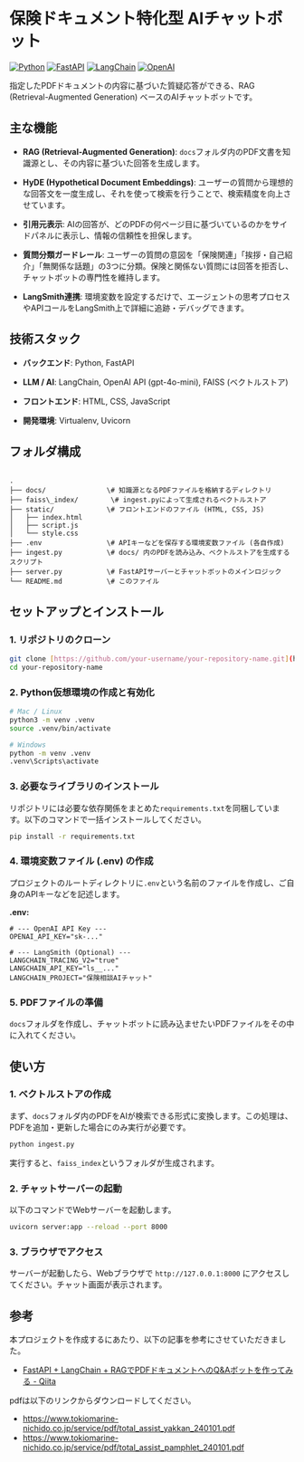 # 保険ドキュメント特化型 AIチャットボット

[![Python](https://img.shields.io/badge/Python-3.11+-blue.svg)](https://www.python.org/)
[![FastAPI](https://img.shields.io/badge/FastAPI-0.103-green.svg)](https://fastapi.tiangolo.com/)
[![LangChain](https://img.shields.io/badge/LangChain-0.1-orange.svg)](https://www.langchain.com/)
[![OpenAI](https://img.shields.io/badge/OpenAI-gpt--4o--mini-blue)](https://openai.com/)

指定したPDFドキュメントの内容に基づいた質疑応答ができる、RAG (Retrieval-Augmented Generation) ベースのAIチャットボットです。



## 主な機能

* **RAG (Retrieval-Augmented Generation)**: `docs`フォルダ内のPDF文書を知識源とし、その内容に基づいた回答を生成します。

* **HyDE (Hypothetical Document Embeddings)**: ユーザーの質問から理想的な回答文を一度生成し、それを使って検索を行うことで、検索精度を向上させています。

* **引用元表示**: AIの回答が、どのPDFの何ページ目に基づいているのかをサイドパネルに表示し、情報の信頼性を担保します。

* **質問分類ガードレール**: ユーザーの質問の意図を「保険関連」「挨拶・自己紹介」「無関係な話題」の3つに分類。保険と関係ない質問には回答を拒否し、チャットボットの専門性を維持します。

* **LangSmith連携**: 環境変数を設定するだけで、エージェントの思考プロセスやAPIコールをLangSmith上で詳細に追跡・デバッグできます。

## 技術スタック

* **バックエンド**: Python, FastAPI

* **LLM / AI**: LangChain, OpenAI API (gpt-4o-mini), FAISS (ベクトルストア)

* **フロントエンド**: HTML, CSS, JavaScript

* **開発環境**: Virtualenv, Uvicorn

## フォルダ構成

```

.
├── docs/               \# 知識源となるPDFファイルを格納するディレクトリ
├── faiss\_index/        \# ingest.pyによって生成されるベクトルストア
├── static/             \# フロントエンドのファイル (HTML, CSS, JS)
│   ├── index.html
│   ├── script.js
│   └── style.css
├── .env                \# APIキーなどを保存する環境変数ファイル (各自作成)
├── ingest.py           \# docs/ 内のPDFを読み込み、ベクトルストアを生成するスクリプト
├── server.py           \# FastAPIサーバーとチャットボットのメインロジック
└── README.md           \# このファイル

````

## セットアップとインストール

### 1. リポジトリのクローン

```bash
git clone [https://github.com/your-username/your-repository-name.git](https://github.com/your-username/your-repository-name.git)
cd your-repository-name
````

### 2\. Python仮想環境の作成と有効化

```bash
# Mac / Linux
python3 -m venv .venv
source .venv/bin/activate

# Windows
python -m venv .venv
.venv\Scripts\activate
```

### 3\. 必要なライブラリのインストール

リポジトリには必要な依存関係をまとめた`requirements.txt`を同梱しています。以下のコマンドで一括インストールしてください。

```bash
pip install -r requirements.txt
```

### 4\. 環境変数ファイル (.env) の作成

プロジェクトのルートディレクトリに`.env`という名前のファイルを作成し、ご自身のAPIキーなどを記述します。

**.env:**

```
# --- OpenAI API Key ---
OPENAI_API_KEY="sk-..."

# --- LangSmith (Optional) ---
LANGCHAIN_TRACING_V2="true"
LANGCHAIN_API_KEY="ls__..."
LANGCHAIN_PROJECT="保険相談AIチャット"
```

### 5\. PDFファイルの準備

`docs`フォルダを作成し、チャットボットに読み込ませたいPDFファイルをその中に入れてください。

## 使い方

### 1\. ベクトルストアの作成

まず、`docs`フォルダ内のPDFをAIが検索できる形式に変換します。この処理は、PDFを追加・更新した場合にのみ実行が必要です。

```bash
python ingest.py
```

実行すると、`faiss_index`というフォルダが生成されます。

### 2\. チャットサーバーの起動

以下のコマンドでWebサーバーを起動します。

```bash
uvicorn server:app --reload --port 8000
```

### 3\. ブラウザでアクセス

サーバーが起動したら、Webブラウザで `http://127.0.0.1:8000` にアクセスしてください。チャット画面が表示されます。

## 参考

本プロジェクトを作成するにあたり、以下の記事を参考にさせていただきました。

  - [FastAPI + LangChain + RAGでPDFドキュメントへのQ\&Aボットを作ってみる - Qiita](https://qiita.com/yukinaka_data/items/8270e1a559e8fc3c047d)

pdfは以下のリンクからダウンロードしてください。
  - https://www.tokiomarine-nichido.co.jp/service/pdf/total_assist_yakkan_240101.pdf
  - https://www.tokiomarine-nichido.co.jp/service/pdf/total_assist_pamphlet_240101.pdf


